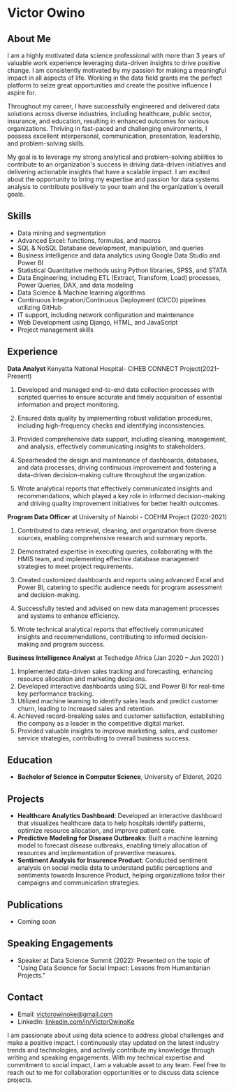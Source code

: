 # Victor Owino

## About Me
I am a highly motivated data science professional with more than 3 years of valuable work experience leveraging data-driven insights to drive positive change. I am consistently motivated by my passion for making a meaningful impact in all aspects of life. Working in the data field grants me the perfect platform to seize great opportunities and create the positive influence I aspire for.

Throughout my career, I have successfully engineered and delivered data solutions across diverse industries, including healthcare, public sector, insurance, and education, resulting in enhanced outcomes for various organizations. Thriving in fast-paced and challenging environments, I possess excellent interpersonal, communication, presentation, leadership, and problem-solving skills.

My goal is to leverage my strong analytical and problem-solving abilities to contribute to an organization's success in driving data-driven initiatives and delivering actionable insights that have a scalable impact. I am excited about the opportunity to bring my expertise and passion for data systems analysis to contribute positively to your team and the organization's overall goals.

## Skills
- Data mining and segmentation
- Advanced Excel: functions, formulas, and macros
- SQL & NoSQL Database development, manipulation, and queries
- Business intelligence and data analytics using Google Data Studio and Power BI
- Statistical Quantitative methods using Python libraries, SPSS, and STATA
- Data Engineering, including ETL (Extract, Transform, Load) processes, Power Queries, DAX, and data modeling
- Data Science & Machine learning algorithms
- Continuous Integration/Continuous Deployment (CI/CD) pipelines utilizing GitHub
- IT support, including network configuration and maintenance
- Web Development using Django, HTML, and JavaScript
- Project management skills

## Experience
**Data Analyst** Kenyatta National Hospital- CIHEB CONNECT Project(2021-Present)

1. Developed and managed end-to-end data collection processes with scripted querries to ensure accurate and timely acquisition of essential information and project monitoring.

2. Ensured data quality by implementing robust validation procedures, including high-frequency checks and identifying inconsistencies.

3. Provided comprehensive data support, including cleaning, management, and analysis, effectively communicating insights to stakeholders.

4. Spearheaded the design and maintenance of dashboards, databases, and data processes, driving continuous improvement and fostering a data-driven decision-making culture throughout the organization.
   
5. Wrote analytical reports  that effectively communicated insights and recommendations, which played a key role in informed decision-making and driving quality improvement initiatives for better health outcomes.

**Program Data Officer** at University of Nairobi - COEHM Project (2020-2021)
1. Contributed to data retrieval, cleaning, and organization from diverse sources, enabling comprehensive research and summary reports.

2. Demonstrated expertise in executing queries, collaborating with the HMIS team, and implementing effective database management strategies to meet project requirements.

3. Created customized dashboards and reports using advanced Excel and Power BI, catering to specific audience needs for program assessment and decision-making.

4. Successfully tested and advised on new data management processes and systems to enhance efficiency.

5. Wrote technical analytical reports that effectively communicated insights and recommendations, contributing to informed decision-making and program success.

 **Business Intelligence Analyst** at Techedge Africa (Jan 2020 – Jun 2020)
)
1. Implemented data-driven sales tracking and forecasting, enhancing resource allocation and marketing decisions.
2. Developed interactive dashboards using SQL and Power BI for real-time key performance tracking.
3. Utilized machine learning to identify sales leads and predict customer churn, leading to increased sales and retention.
4. Achieved record-breaking sales and customer satisfaction, establishing the company as a leader in the competitive digital market.
5. Provided valuable insights to improve marketing, sales, and customer service strategies, contributing to overall business success.

## Education
- **Bachelor of Science in Computer Science**, University of Eldoret, 2020

## Projects
- **Healthcare Analytics Dashboard**: Developed an interactive dashboard that visualizes healthcare data to help hospitals identify patterns, optimize resource allocation, and improve patient care.
- **Predictive Modeling for Disease Outbreaks**: Built a machine learning model to forecast disease outbreaks, enabling timely allocation of resources and implementation of preventive measures.
- **Sentiment Analysis for Insurence Product**: Conducted sentiment analysis on social media data to understand public perceptions and sentiments towards Insurence Product, helping organizations tailor their campaigns and communication strategies.

## Publications
- Coming soon

## Speaking Engagements
- Speaker at Data Science Summit (2022): Presented on the topic of "Using Data Science for Social Impact: Lessons from Humanitarian Projects."

## Contact
- Email: victorowinoke@gmail.com
- LinkedIn: [linkedin.com/in/VictorOwinoKe](https://www.linkedin.com/in/VictorOwinoKe/)

I am passionate about using data science to address global challenges and make a positive impact. I continuously stay updated on the latest industry trends and technologies, and actively contribute my knowledge through writing and speaking engagements. With my technical expertise and commitment to social impact, I am a valuable asset to any team. Feel free to reach out to me for collaboration opportunities or to discuss data science projects.
